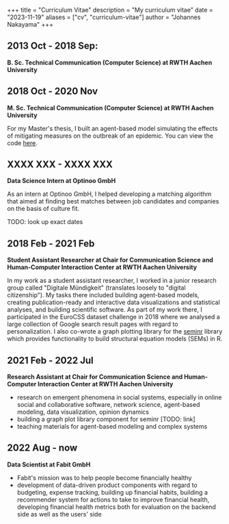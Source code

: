 +++
title = "Curriculum Vitae"
description = "My curriculum vitae"
date = "2023-11-19"
aliases = ["cv", "curriculum-vitae"]
author = "Johannes Nakayama"
+++

## 2013 Oct - 2018 Sep:

**B. Sc. Technical Communication (Computer Science) at RWTH Aachen University**


## 2018 Oct - 2020 Nov

**M. Sc. Technical Communication (Computer Science) at RWTH Aachen University**

For my Master's thesis, I built an agent-based model simulating the effects of mitigating measures on the outbreak of an epidemic.
You can view the code [here](https://github.com/JohannesNakayama/EpidemicModel.jl).


## XXXX XXX - XXXX XXX

**Data Science Intern at Optinoo GmbH**

As an intern at Optinoo GmbH, I helped developing a matching algorithm that aimed at finding best matches between job candidates and companies on the basis of culture fit.

TODO: look up exact dates


## 2018 Feb - 2021 Feb

**Student Assistant Researcher at Chair for Communication Science and Human-Computer Interaction Center at RWTH Aachen University**

In my work as a student assistant researcher, I worked in a junior research group called "Digitale Mündigkeit" (translates loosely to "digital citizenship").
My tasks there included building agent-based models, creating publication-ready and interactive data visualizations and statistical analyses, and building scientific software.
As part of my work there, I participated in the EuroCSS dataset challenge in 2018 where we analysed a large collection of Google search result pages with regard to personalization.
I also co-wrote a graph plotting library for the [seminr](https://github.com/sem-in-r/seminr) library which provides functionality to build structural equation models (SEMs) in R.


## 2021 Feb - 2022 Jul

**Research Assistant at Chair for Communication Science and Human-Computer Interaction Center at RWTH Aachen University**

* research on emergent phenomena in social systems, especially in online social and collaborative software, network science, agent-based modeling, data visualization, opinion dynamics
* building a graph plot library component for seminr [TODO: link]
* teaching materials for agent-based modeling and complex systems


## 2022 Aug - now

**Data Scientist at Fabit GmbH**

* Fabit's mission was to help people become financially healthy
* development of data-driven product components with regard to budgeting, expense tracking, building up financial habits, building a recommender system for actions to take to improve financial health, developing financial health metrics both for evaluation on the backend side as well as the users' side


